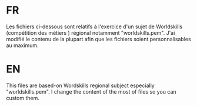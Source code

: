 # FR
Les fichiers ci-dessous sont relatifs à l'exercice d'un sujet de Worldskills (compétition des métiers ) régional notamment "worldskills.pem".
J'ai modifié le contenu de la plupart afin que les fichiers soient personnalisables au maximum.


# EN
This files are based-on Wordskills regional subject especially "worldskills.pem".
I change the content of the most of files so you can custom them.